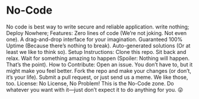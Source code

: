 # No-Code
No code is best way to write secure and reliable application. write nothing; Deploy Nowhere;
Features:
Zero lines of code (We’re not joking. Not even one).
A drag-and-drop interface for your imagination.
Guaranteed 100% Uptime (Because there’s nothing to break).
Auto-generated solutions (Or at least we like to think so).
Setup Instructions:
Clone this repo.
Sit back and relax.
Wait for something amazing to happen (Spoiler: Nothing will happen. That’s the point).
How to Contribute:
Open an issue. You don’t have to, but it might make you feel better.
Fork the repo and make your changes (or don’t, it’s your life).
Submit a pull request, or just send us a meme. We like those, too.
License:
No License, No Problem! This is the No-Code zone. Do whatever you want with it—just don’t expect it to do anything for you. 😜

